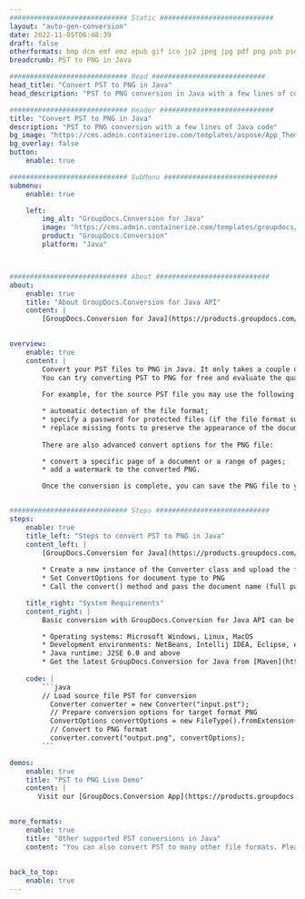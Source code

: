 ```yaml
---
############################# Static ############################
layout: "auto-gen-conversion"
date: 2022-11-05T06:48:39
draft: false
otherformats: bmp dcm emf emz epub gif ico jp2 jpeg jpg pdf png psb psd svg svgz tex tga tif tiff webp wmf wmz xps
breadcrumb: PST to PNG in Java

############################# Head ############################
head_title: "Convert PST to PNG in Java"
head_description: "PST to PNG conversion in Java with a few lines of code. Convert over 160 file formats using the GroupDocs document conversion API for Java"

############################# Header ############################
title: "Convert PST to PNG in Java"
description: "PST to PNG conversion with a few lines of Java code"
bg_image: "https://cms.admin.containerize.com/templates/aspose/App_Themes/V3/images/bg/header1.png"
bg_overlay: false
button:
    enable: true

############################# SubMenu ############################
submenu:
    enable: true

    left:
        img_alt: "GroupDocs.Conversion for Java"
        image: "https://cms.admin.containerize.com/templates/groupdocs/images/product-logos/90x90-noborder/groupdocs-conversion-java.png"
        product: "GroupDocs.Conversion"
        platform: "Java"



############################# About ############################
about:
    enable: true
    title: "About GroupDocs.Conversion for Java API"
    content: |
        [GroupDocs.Conversion for Java](https://products.groupdocs.com/conversion/java/) is an advanced file format conversion API for converting between popular image and document formats such as Microsoft Office, OpenDocument, PDF, HTML, email, CAD. and much more with just a few lines of code. The native API automatically detects the formats of the original documents and offers many options for customizing the converted documents. Along with the function of extracting information from a document, it also supports caching of the conversion results to the local disk by default. However, any type of cache storage can be supported by implementing the appropriate interfaces - Amazon S3, Dropbox, Google Drive, Windows Azure, Reddis, or any others.
    

overview:
    enable: true
    content: |
        Convert your PST files to PNG in Java. It only takes a couple of lines of Java code on any platform of your choice, such as Windows, Linux, macOS.
        You can try converting PST to PNG for free and evaluate the quality of the conversion results. Along with simple file conversion scripts, you can try more sophisticated options for loading the PST source file and storing the PNG output. 
        
        For example, for the source PST file you may use the following load options:

        * automatic detection of the file format;
        * specify a password for protected files (if the file format supports it);
        * replace missing fonts to preserve the appearance of the document.
        
        There are also advanced convert options for the PNG file:

        * convert a specific page of a document or a range of pages;
        * add a watermark to the converted PNG.

        Once the conversion is complete, you can save the PNG file to your local file path or to any third party storage such as FTP, Amazon S3, Google Drive, Dropbox etc. Please note - to convert PST to PNG, you do not need to install any additional software, such as MS Office, Open Office, Adobe Acrobat Reader etc.


############################# Steps ############################
steps:
    enable: true
    title_left: "Steps to convert PST to PNG in Java"
    content_left: |
        [GroupDocs.Conversion for Java](https://products.groupdocs.com/conversion/java/) allows developers to easily convert PST file to PNG with a few lines of code.
        
        * Create a new instance of the Converter class and upload the file PST with the full path
        * Set ConvertOptions for document type to PNG
        * Call the convert() method and pass the document name (full path) and format (PNG) as a parameter

    title_right: "System Requirements"
    content_right: |
        Basic conversion with GroupDocs.Conversion for Java API can be done with just a few lines of code. Our APIs are supported on all major platforms and operating systems. Before executing the code below, make sure you have the following prerequisites installed on your system.

        * Operating systems: Microsoft Windows, Linux, MacOS
        * Development environments: NetBeans, Intellij IDEA, Eclipse, etc.
        * Java runtime: J2SE 6.0 and above
        * Get the latest GroupDocs.Conversion for Java from [Maven](https://repository.groupdocs.com/webapp/#/artifacts/browse/tree/General/repo/com/groupdocs/groupdocs-conversion)
         
    code: |
        ```java    
        // Load source file PST for conversion
          Converter converter = new Converter("input.pst");
          // Prepare conversion options for target format PNG
          ConvertOptions convertOptions = new FileType().fromExtension("png").getConvertOptions();
          // Convert to PNG format
          converter.convert("output.png", convertOptions);
        ```

demos:
    enable: true
    title: "PST to PNG Live Demo"
    content: |
       Visit our [GroupDocs.Conversion App](https://products.groupdocs.app/conversion/family) website and try PST to PNG conversion now. The free demo has the following benefits
          

more_formats:
    enable: true
    title: "Other supported PST conversions in Java"
    content: "You can also convert PST to many other file formats. Please see the list below."
       
       
back_to_top:
    enable: true
---
```

